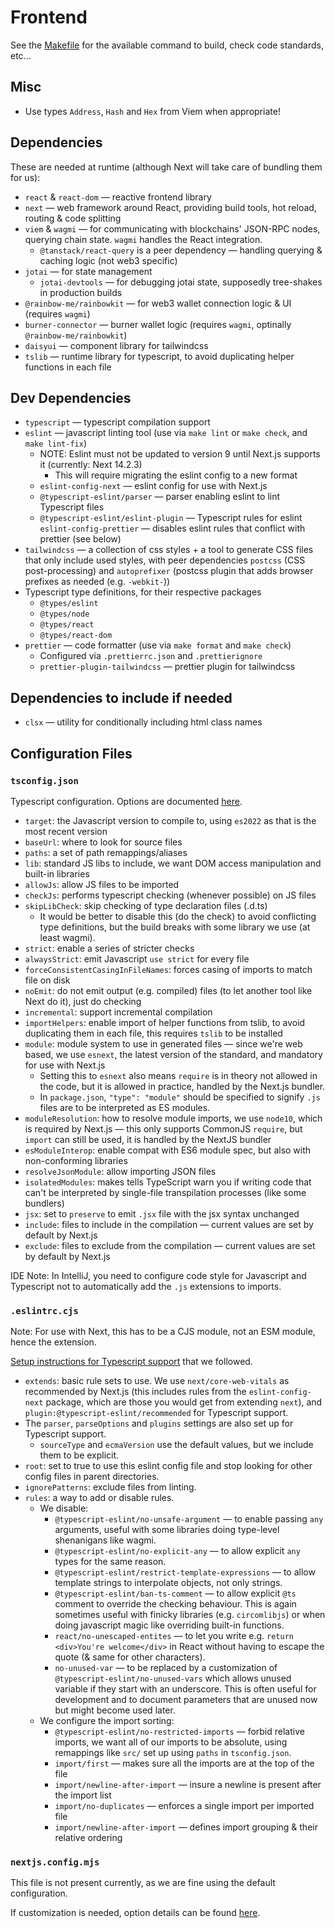 # Frontend

See the [Makefile](./Makefile) for the available command to build, check code standards, etc...

## Misc

- Use types `Address`, `Hash` and `Hex` from Viem when appropriate!

## Dependencies

These are needed at runtime (although Next will take care of bundling them for us):

- `react` & `react-dom` — reactive frontend library
- `next` — web framework around React, providing build tools, hot reload, routing & code splitting
- `viem` & `wagmi` — for communicating with blockchains' JSON-RPC nodes, querying chain state.
  `wagmi` handles the React integration.
  - `@tanstack/react-query` is a peer dependency — handling querying & caching logic (not web3 specific)
- `jotai` — for state management
  - `jotai-devtools` — for debugging jotai state, supposedly tree-shakes in production builds 
- `@rainbow-me/rainbowkit` — for web3 wallet connection logic & UI (requires `wagmi`)
- `burner-connector` — burner wallet logic (requires `wagmi`, optinally `@rainbow-me/rainbowkit`)
- `daisyui` — component library for tailwindcss
- `tslib` — runtime library for typescript, to avoid duplicating helper functions in each file

## Dev Dependencies

- `typescript` — typescript compilation support
- `eslint` — javascript linting tool (use via `make lint` or `make check`, and `make lint-fix`)
  - NOTE: Eslint must not be updated to version 9 until Next.js supports it (currently: Next 14.2.3)
    - This will require migrating the eslint config to a new format 
  - `eslint-config-next` —  eslint config for use with Next.js
  - `@typescript-eslint/parser` — parser enabling eslint to lint Typescript files 
  - `@typescript-eslint/eslint-plugin` — Typescript rules for eslint
   `eslint-config-prettier` — disables eslint rules that conflict with prettier (see below)
- `tailwindcss` — a collection of css styles + a tool to generate CSS files that only include used styles,
   with peer dependencies `postcss` (CSS post-processing) and `autoprefixer` (postcss plugin that adds
   browser prefixes as needed (e.g. `-webkit-`))
- Typescript type definitions, for their respective packages
  - `@types/eslint`
  - `@types/node`
  - `@types/react`
  - `@types/react-dom`
- `prettier` — code formatter (use via `make format` and `make check`)
  - Configured via `.prettierrc.json` and `.prettierignore`
  - `prettier-plugin-tailwindcss` — prettier plugin for tailwindcss

## Dependencies to include if needed

- `clsx` — utility for conditionally including html class names

## Configuration Files

### `tsconfig.json`

Typescript configuration. Options are documented [here](https://www.typescriptlang.org/tsconfig).

- `target`: the Javascript version to compile to, using `es2022` as that is the most recent version
- `baseUrl`:  where to look for source files
- `paths`:  a set of path remappings/aliases
- `lib`:  standard JS libs to include, we want DOM access manipulation and built-in libraries
- `allowJs`: allow JS files to be imported
- `checkJs`: performs typescript checking (whenever possible) on JS files
- `skipLibCheck`: skip checking of type declaration files (.d.ts)
  - It would be better to disable this (do the check) to avoid conflicting type definitions, but the
    build breaks with some library we use (at least wagmi).
- `strict`: enable a series of stricter checks
- `alwaysStrict`: emit Javascript `use strict` for every file
- `forceConsistentCasingInFileNames`: forces casing of imports to match file on disk
- `noEmit`: do not emit output (e.g. compiled) files (to let another tool like Next do it), just do
  checking
- `incremental`: support incremental compilation
- `importHelpers`: enable import of helper functions from tslib, to avoid duplicating them in each
  file, this requires `tslib` to be installed
- `module`: module system to use in generated files —
  since we're web based, we use `esnext`, the latest version of the standard, and mandatory for use
  with Next.js
  - Setting this to `esnext` also means `require` is in theory not allowed in the code, but it is
    allowed in practice, handled by the Next.js bundler.
  - In `package.json`, `"type": "module"` should be specified to signify `.js` files are to be
    interpreted as ES modules.
- `moduleResolution`: how to resolve module imports, we use `node10`, which is required by Next.js —
  this only supports CommonJS `require`, but `import` can still be used, it is handled by the NextJS
  bundler
- `esModuleInterop`: enable compat with ES6 module spec, but also with non-conforming libraries
- `resolveJsonModule`: allow importing JSON files
- `isolatedModules`: makes tells TypeScript warn you if writing code that can't be interpreted by
  single-file transpilation processes (like some bundlers)
- `jsx`: set to `preserve` to emit `.jsx` file with the jsx syntax unchanged 
- `include`: files to include in the compilation — current values are set by default by Next.js
- `exclude`: files to exclude from the compilation — current values are set by default by Next.js

IDE Note: In IntelliJ, you need to configure code style for Javascript and Typescript not to
automatically add the `.js` extensions to imports.

### `.eslintrc.cjs`

Note: For use with Next, this has to be a CJS module, not an ESM module, hence the extension.

[Setup instructions for Typescript
support](https://typescript-eslint.io/getting-started/legacy-eslint-setup/) that we followed.

- `extends`: basic rule sets to use. We use `next/core-web-vitals` as recommended by Next.js (this
  includes rules from the `eslint-config-next` package, which are those you would get from
  extending `next`), and `plugin:@typescript-eslint/recommended` for Typescript support.
- The `parser`, `parseOptions` and `plugins` settings are also set up for Typescript support.
  - `sourceType` and `ecmaVersion` use the default values, but we include them to be explicit.
- `root`: set to true to use this eslint config file and stop looking for other config files in
  parent directories.
- `ignorePatterns`: exclude files from linting.
- `rules`: a way to add or disable rules.
  - We disable:
    - `@typescript-eslint/no-unsafe-argument` — to enable passing `any` arguments, useful with some
      libraries doing type-level shenanigans like wagmi.
    - `@typescript-eslint/no-explicit-any` — to allow explicit `any` types for the same reason.
    - `@typescript-eslint/restrict-template-expressions` — to allow template strings to interpolate
       objects, not only strings.
    - `@typescript-eslint/ban-ts-comment` — to allow explicit `@ts` comment to override the checking
       behaviour. This is again sometimes useful with finicky libraries (e.g. `circomlibjs`) or when
       doing javascript magic like overriding built-in functions.
    - `react/no-unescaped-entites` — to let you write e.g. `return <div>You're welcome</div>` in
       React without having to escape the quote (& same for other characters). 
    - `no-unused-var` — to be replaced by a customization of `@typescript-eslint/no-unused-vars`
       which allows unused variable if they start with an underscore. This is often useful for
       development and to document parameters that are unused now but might become used later.
  - We configure the import sorting:
    - `@typescript-eslint/no-restricted-imports` — forbid relative imports, we want all of our imports
       to be absolute, using remappings like `src/` set up using `paths` in `tsconfig.json`.
    - `import/first` — makes sure all the imports are at the top of the file
    - `import/newline-after-import` — insure a newline is present after the import list
    - `import/no-duplicates` — enforces a single import per imported file
    - `import/newline-after-import` — defines import grouping & their relative ordering

### `nextjs.config.mjs`

This file is not present currently, as we are fine using the default configuration.

If customization is needed, option details can be found
[here](https://nextjs.org/docs/api-reference/next.config.js/introduction).